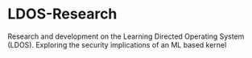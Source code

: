 # LDOS-Research
Research and development on the Learning Directed Operating System (LDOS). Exploring the security implications of an ML based kernel
